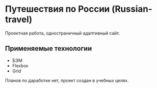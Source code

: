 # Путешествия по России (Russian-travel)

Проектная работа, одностраничный адаптивный сайт.   

## Применяемые технологии

- БЭМ
- Flexbox
- Grid

Планов по даработке нет, проект создан в учебных целях.
